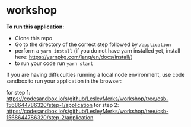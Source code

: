 # workshop

**To run this application:** 

* Clone this repo
* Go to the directory of the correct step followed by `/application`
* perform a `yarn install` (if you do not have yarn installed yet, install here: https://yarnpkg.com/lang/en/docs/install/)
* to run your code run `yarn start`

If you are having diffuculties running a local node environment, use code sandbox to run your application in the browser:

for step 1: https://codesandbox.io/s/github/LesleyMerks/workshop/tree/csb-1568644786320/step-1/application
for step 2: https://codesandbox.io/s/github/LesleyMerks/workshop/tree/csb-1568644786320/step-2/application
